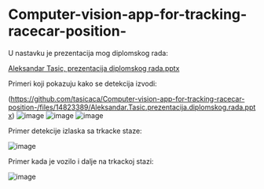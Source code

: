 # Computer-vision-app-for-tracking-racecar-position-

U nastavku je prezentacija mog diplomskog rada:

[Aleksandar Tasic, prezentacija diplomskog rada.pptx](https://github.com/tasicaca/Computer-vision-app-for-tracking-racecar-position-/files/14823592/Aleksandar.Tasic.prezentacija.diplomskog.rada.pptx)



Primeri koji pokazuju kako se detekcija izvodi:

(https://github.com/tasicaca/Computer-vision-app-for-tracking-racecar-position-/files/14823389/Aleksandar.Tasic.prezentacija.diplomskog.rada.pptx)
![image](https://github.com/tasicaca/Computer-vision-app-for-tracking-racecar-position-/assets/96747833/e6d28720-5a10-45c3-a323-39452bf1ea68)
![image](https://github.com/tasicaca/Computer-vision-app-for-tracking-racecar-position-/assets/96747833/b58df18a-b69b-42e4-83ad-9f3ac5d9c37b)
![image](https://github.com/tasicaca/Computer-vision-app-for-tracking-racecar-position-/assets/96747833/d7a60049-bbb0-4e25-8d4e-7afb7293478f)

Primer detekcije izlaska sa trkacke staze:

![image](https://github.com/tasicaca/Computer-vision-app-for-tracking-racecar-position-/assets/96747833/5ec35950-6793-44e7-ab43-c35c48986682)

Primer kada je vozilo i dalje na trkackoj stazi:

![image](https://github.com/tasicaca/Computer-vision-app-for-tracking-racecar-position-/assets/96747833/d486afa5-0d12-410a-a663-3fe0abade8d0)



